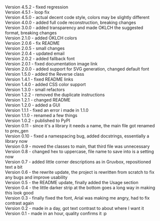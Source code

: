 Version 4.5.2 - fixed regression  
Version 4.5.1 - loop fix  
Version 4.5.0 - actual decent code style, colors may be slightly different  
Version 4.0.0 - added full code reconstruction, breaking changes  
Version 3.0.0 - added transparency and made OKLCH the suggested format, breaking changes  
Version 2.1.0 - added OKLCH colors  
Version 2.0.6 - fix README  
Version 2.0.5 - small changes  
Version 2.0.4 - updated email  
Version 2.0.2 - added fallback font  
Version 2.0.1 - fixed documentation image link  
Version 2.0.0 - added support for SVG generation, changed default font  
Version 1.5.0 - added the Reverse class  
Version 1.4.1 - fixed README links  
Version 1.4.0 - added CSS color support  
Version 1.3.0 - small refactors  
Version 1.2.2 - removed the duplicate instructions  
Version 1.2.1 - changed README  
Version 1.2.0 - added a GUI  
Version 1.1.1 - fixed an error i made in 1.1.0  
Version 1.1.0 - renamed a few things   
Version 1.0.2 - published to PyPI  
Version 0.11 - since it's a library it needs a name, the main file got renamed to prev_gen  
Version 0.10 - fixed a namespacing bug, added docstrings, essentially a library now  
Version 0.9 - moved the classes to main, that third file was unnecessary  
Version 0.8 - changed hex to uppercase, file name to save into is a setting now  
Version 0.7 - added little corner descriptions as in Gruvbox, repositioned text a bit  
Version 0.6 - the rewrite update, the project is rewritten from scratch to fix any bugs and improve usability  
Version 0.5 - the README update, finally added the Usage section  
Version 0.4 - the little darker strip at the bottom goes a long way in making this look good  
Version 0.3 - finally fixed the font, Arial was making me angry, had to fix contrast again  
Version 0.2 - made in a day, got text contrast to about where I want it  
Version 0.1 - made in an hour, quality confirms it :p  
